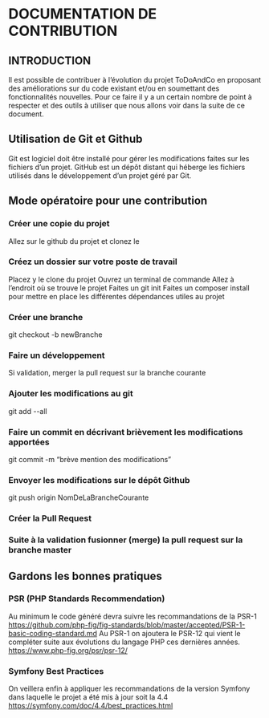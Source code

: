 # DOCUMENTATION DE CONTRIBUTION
## INTRODUCTION
Il est possible de contribuer à l’évolution du projet ToDoAndCo
en proposant des améliorations sur du code existant et/ou en soumettant des fonctionnalités nouvelles.
Pour ce faire il y a un certain nombre de point à respecter et des outils à utiliser que nous allons voir dans la suite de ce document.
## Utilisation de Git et Github
Git est logiciel doit être installé pour gérer les modifications faites sur les fichiers d’un projet.
GitHub est un dépôt distant qui héberge les fichiers utilisés dans le développement  d’un projet géré par Git.
## Mode opératoire pour une contribution
### Créer une copie du projet
Allez sur le github du projet et clonez le
### Créez un dossier sur votre poste de travail
Placez y le clone du projet
Ouvrez un terminal de commande 
Allez à l’endroit où se trouve le projet
Faites un git init
Faites un composer install pour mettre en place les différentes dépendances utiles au projet
### Créer une branche
git  checkout -b newBranche
### Faire un développement 
Si validation, merger la pull request sur la branche courante
### Ajouter les modifications au git
git  add --all
### Faire un commit en décrivant brièvement les modifications apportées
git commit -m “brève mention des modifications”
### Envoyer les modifications sur le dépôt Github
git  push origin NomDeLaBrancheCourante
### Créer la Pull Request
### Suite à la validation fusionner (merge) la pull request sur la branche master
## Gardons les bonnes pratiques 
### PSR (PHP Standards Recommendation)
Au minimum le code généré devra suivre les recommandations de la PSR-1
<https://github.com/php-fig/fig-standards/blob/master/accepted/PSR-1-basic-coding-standard.md>
Au PSR-1 on ajoutera le PSR-12 qui vient le compléter suite aux évolutions du langage PHP ces dernières années.
<https://www.php-fig.org/psr/psr-12/>
### Symfony Best Practices
On veillera enfin à appliquer les recommandations de la version Symfony dans laquelle le projet a été mis à jour soit la 4.4
<https://symfony.com/doc/4.4/best_practices.html>
